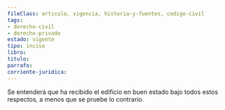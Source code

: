 ```yaml
---
fileClass: articulo, vigencia, historia-y-fuentes, codigo-civil
tags:
- derecho-civil
- derecho-privado
estado: vigente
tipo: inciso
libro:
titulo:
parrafo:
corriente-juridica:
---
```

Se entenderá que ha recibido el edificio en buen estado bajo todos estos respectos, a menos que se pruebe lo contrario.